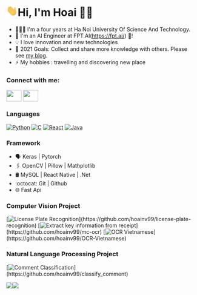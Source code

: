 # <img src="https://raw.githubusercontent.com/ABSphreak/ABSphreak/master/gifs/Hi.gif" width="30px">Hi, I'm Hoai 👨‍💻
- 👨🏻‍💻 I'm a four years at Ha Noi University Of Science And Technology.
- 🔭 I'm an AI Engineer at FPT.AI(https://fpt.ai/) 🌱!
- 💡 I love innovation and new technologies
- 🥅 2021 Goals: Collect and share more knowledge with others. Please see [my blog](https://viblo.asia/u/HoaiNV).
- ⚡ My hobbies : travelling and discovering new place

<p align="left">
<h3 align="left">Connect with me:</h3>
<a href="https://viblo.asia/u/HoaiNV" target="blank"><img align="center" src="https://user-images.githubusercontent.com/48142689/99890999-c31be080-2c97-11eb-9f73-e6b6bc3866a8.gif" height="30" width="40" /></a>
<a href="https://github.com/hoainv99" target="blank"><img align="center" src="https://user-images.githubusercontent.com/48142689/99891123-13477280-2c99-11eb-8a5d-e79cb8896d28.gif" height="30" width="40" /></a>

### Languages
[![Python](https://img.shields.io/badge/-Python-fff?&logo=python)](https://github.com/adamalston?tab=repositories&q=&type=&language=python)
[![C](https://img.shields.io/badge/-C-fff?&logo=C)](https://github.com/adamalston?tab=repositories&q=&type=&language=C)
[![React](https://img.shields.io/badge/-React-fff?&logo=react)](https://github.com/adamalston?tab=repositories&q=&type=&language=React)
[![Java](https://img.shields.io/badge/-Java-fff?&logo=Java&logoColor=007396)](https://github.com/adamalston?tab=repositories&q=&type=&language=java)

### Framework

* 🗣 Keras | Pytorch
* 🖇️ OpenCV | Pillow | Mathplotlib
* 🛢️ MySQL | React Native | .Net
* :octocat: Git | Github
* 🌐 Fast Api

### Computer Vision Project
[![License Plate Recognition](https://img.shields.io/badge/-🌊%20License%20Plate%20Recognition-fff?)](https://github.com/hoainv99/license-plate-recognition)
[![Extract key information from receipt](https://img.shields.io/badge/-💉%20Extract%20Key%20Information%20from%20receipt-fff?)](https://github.com/hoainv99/mc-ocr)
[![OCR Vietnamese](https://img.shields.io/badge/-🛡%20OCR%20Vietnamese-fff?)](https://github.com/hoainv99/OCR-Vietnamese)
### Natural Language Processing Project
[![Comment Classification](https://img.shields.io/badge/-🛡%20Comment%20Classification-fff?)](https://github.com/hoainv99/classify_comment)

<a href="https://www.adamalston.com/"><img height="137.3px" src="https://github-readme-stats.vercel.app/api?username=hoainv99&hide_title=true&hide_border=true&show_icons=true&include_all_commits=true&count_private=true&line_height=21&text_color=000&icon_color=000&bg_color=0,ea6161,ffc64d,fffc4d,52fa5a&theme=graywhite" /><!-- wi*quL3fcV --><img height="137.3px" src="https://github-readme-stats.vercel.app/api/top-langs/?username=hoainv99&hide=html&hide_title=true&hide_border=true&layout=compact&langs_count=7&exclude_repo=comp426&text_color=000&icon_color=fff&bg_color=0,52fa5a,4dfcff,c64dff&theme=graywhite" /></a>
